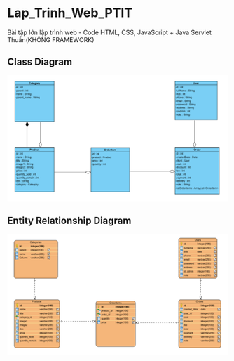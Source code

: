 # Lap_Trinh_Web_PTIT
Bài tập lớn lập trình web - Code HTML, CSS, JavaScript + Java Servlet Thuần(KHÔNG FRAMEWORK) 
## Class Diagram
![CLASS DIAGRAM](https://github.com/B20DCCN728/Lap_Trinh_Web_PTIT/blob/master/Screenshot%202023-06-22%20090749.png)
## Entity Relationship Diagram
![Entity Relationship Diagram](https://github.com/B20DCCN728/Lap_Trinh_Web_PTIT/blob/master/Screenshot%202023-06-22%20090724.png)
